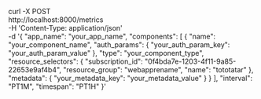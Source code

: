 curl -X POST \
  http://localhost:8000/metrics \
  -H 'Content-Type: application/json' \
  -d '{
    "app_name": "your_app_name",
    "components": [
        {
            "name": "your_component_name",
            "auth_params": {
                "your_auth_param_key": "your_auth_param_value"
            },
            "type": "your_component_type",
            "resource_selectors": {
                "subscription_id": "0f4bda7e-1203-4f11-9a85-22653e9af4b4",
                "resource_group": "webapprename",
                "name": "tototatar"
            },
            "metadata": {
                "your_metadata_key": "your_metadata_value"
            }
        }
    ],
    "interval": "PT1M",
    "timespan": "PT1H"
}'